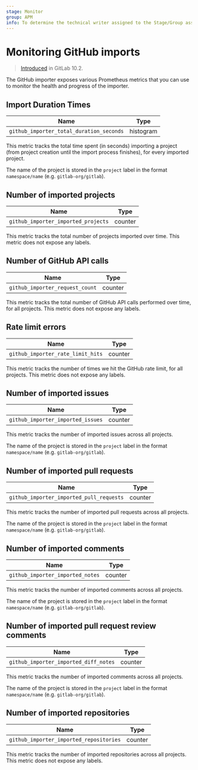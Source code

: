 ```yaml
---
stage: Monitor
group: APM
info: To determine the technical writer assigned to the Stage/Group associated with this page, see https://about.gitlab.com/handbook/engineering/ux/technical-writing/#designated-technical-writers
---
```


# Monitoring GitHub imports

> [Introduced](https://gitlab.com/gitlab-org/gitlab-foss/-/merge_requests/14731) in GitLab 10.2.

The GitHub importer exposes various Prometheus metrics that you can use to
monitor the health and progress of the importer.

## Import Duration Times

| Name                                     | Type      |
|------------------------------------------|-----------|
| `github_importer_total_duration_seconds` | histogram |

This metric tracks the total time spent (in seconds) importing a project (from
project creation until the import process finishes), for every imported project.

The name of the project is stored in the `project` label in the format
`namespace/name` (e.g. `gitlab-org/gitlab`).

## Number of imported projects

| Name                                | Type    |
|-------------------------------------|---------|
| `github_importer_imported_projects` | counter |

This metric tracks the total number of projects imported over time. This metric
does not expose any labels.

## Number of GitHub API calls

| Name                            | Type    |
|---------------------------------|---------|
| `github_importer_request_count` | counter |

This metric tracks the total number of GitHub API calls performed over time, for
all projects. This metric does not expose any labels.

## Rate limit errors

| Name                              | Type    |
|-----------------------------------|---------|
| `github_importer_rate_limit_hits` | counter |

This metric tracks the number of times we hit the GitHub rate limit, for all
projects. This metric does not expose any labels.

## Number of imported issues

| Name                              | Type    |
|-----------------------------------|---------|
| `github_importer_imported_issues` | counter |

This metric tracks the number of imported issues across all projects.

The name of the project is stored in the `project` label in the format
`namespace/name` (e.g. `gitlab-org/gitlab`).

## Number of imported pull requests

| Name                                     | Type    |
|------------------------------------------|---------|
| `github_importer_imported_pull_requests` | counter |

This metric tracks the number of imported pull requests across all projects.

The name of the project is stored in the `project` label in the format
`namespace/name` (e.g. `gitlab-org/gitlab`).

## Number of imported comments

| Name                             | Type    |
|----------------------------------|---------|
| `github_importer_imported_notes` | counter |

This metric tracks the number of imported comments across all projects.

The name of the project is stored in the `project` label in the format
`namespace/name` (e.g. `gitlab-org/gitlab`).

## Number of imported pull request review comments

| Name                                  | Type    |
|---------------------------------------|---------|
| `github_importer_imported_diff_notes` | counter |

This metric tracks the number of imported comments across all projects.

The name of the project is stored in the `project` label in the format
`namespace/name` (e.g. `gitlab-org/gitlab`).

## Number of imported repositories

| Name                                    | Type    |
|-----------------------------------------|---------|
| `github_importer_imported_repositories` | counter |

This metric tracks the number of imported repositories across all projects. This
metric does not expose any labels.
